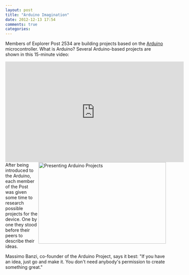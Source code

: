 ```yaml
---
layout: post
title: "Arduino Imagination"
date: 2012-12-13 17:54
comments: true
categories: 
---
```

Members of Explorer Post 2534 are building projects based on the <a href="http://arduino.cc">Arduino</a> microcontroller. What is Arduino? Several Arduino-based projects are shown in this 15-minute video:

<center><iframe name="arduinoimagination" width="560" height="315" src="http://www.youtube.com/embed/UoBUXOOdLXY?rel=0" frameborder="0" allowfullscreen></iframe></center>
<!--more-->
<img src="/images/arduino_explorers.jpg" width="400" height="255" align="right" alt="Presenting Arduino Projects" title="Presenting Arduino Projects">
After being introduced to the Arduino, each member of the Post was given some time to research possible projects for the device. One by one they stood before their peers to describe their ideas.

Massimo Banzi, co-founder of the Arduino Project, says it best: "If you have an idea, just go and make it. You don't need anybody's permission to create something great."


